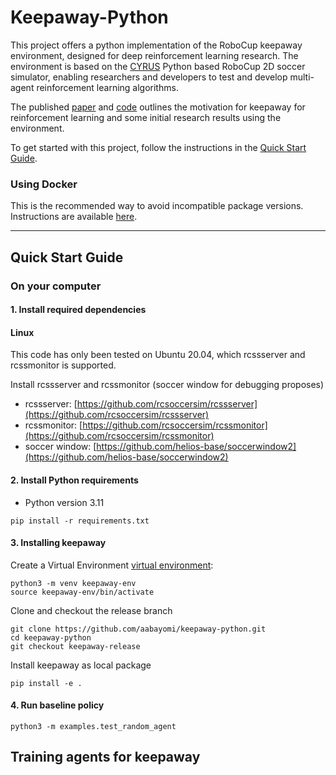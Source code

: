 # Keepaway-Python


This project offers a python implementation of the RoboCup keepaway environment, designed for deep reinforcement learning research. The environment is based on the [CYRUS](https://arxiv.org/abs/2211.08585) Python based RoboCup 2D soccer simulator, enabling researchers and developers to test and develop multi-agent reinforcement learning algorithms.

The published [paper](https://www.cs.utexas.edu/~pstone/Papers/bib2html/b2hd-AB05.html) and [code](https://github.com/tjpalmer/keepaway) outlines the motivation for keepaway for reinforcement learning and some initial research results using the environment.


To get started with this project, follow the instructions in the [Quick Start Guide](https://github.com/aabayomi/keepaway-python#quick-start).

### Using Docker

This is the recommended way to avoid incompatible package versions. Instructions are available [here](doc/docker.md).



<!-- * [RoboCup ](https://www.robocup.org/) [Soccer Simulation 2D League](https://rcsoccersim.github.io/) 2D simulation League
* [Server documentation](https://rcsoccersim.readthedocs.io/) RCSSServer Documentation -->

---
## Quick Start Guide

### On your computer

#### 1. Install required dependencies 
#### Linux

This code has only been tested on Ubuntu 20.04, which rcssserver and rcssmonitor is supported.

Install rcssserver and rcssmonitor (soccer window for debugging proposes)

- rcssserver: [https://github.com/rcsoccersim/rcssserver](https://github.com/rcsoccersim/rcssserver)
- rcssmonitor: [https://github.com/rcsoccersim/rcssmonitor](https://github.com/rcsoccersim/rcssmonitor)
- soccer window: [https://github.com/helios-base/soccerwindow2](https://github.com/helios-base/soccerwindow2)

#### 2. Install Python requirements

- Python version 3.11

```
pip install -r requirements.txt
```

#### 3. Installing keepaway


Create a Virtual Environment [virtual environment](https://docs.python.org/3/tutorial/venv.html):

```shell
python3 -m venv keepaway-env
source keepaway-env/bin/activate
```

Clone and checkout the release branch

```shell
git clone https://github.com/aabayomi/keepaway-python.git
cd keepaway-python
git checkout keepaway-release
```

Install keepaway as local package

```shell
pip install -e .
```
#### 4. Run baseline policy 
```shell
python3 -m examples.test_random_agent
```


## Training agents for keepaway

<!-- #### Baseline Policy

To run and test one of the three baseline polices by [Gregory Kuhlmann and Peter Stone](https://www.cs.utexas.edu/~pstone/Papers/bib2html/b2hd-AB05.html). Follow the command below. 

All three polices can be found in the directory -->

<!-- ```shell
keepaway/
    examples/
``` -->

<!-- For example running the Handcoded policy  -->

<!-- ```
cd keepaway
python3 examples/test_handcoded_agent.py
``` -->

<!-- #### Train Custom Policy -->

<!-- To train a custom multi-agent policy you can edit the policies directory.
```shell
keepaway/
    examples/
``` -->

<!-- Policies

```shell
keepaway/
    envs/
        policies/
``` -->

<!-- #### To view the running player in the soccerwindow/rcssmonitor

``` 
ctrl + C
```

#### Viewing Logs

The gameserver logs, error and keepaway logs are in the this directory

```shell
keepaway/
    logs/
``` -->
